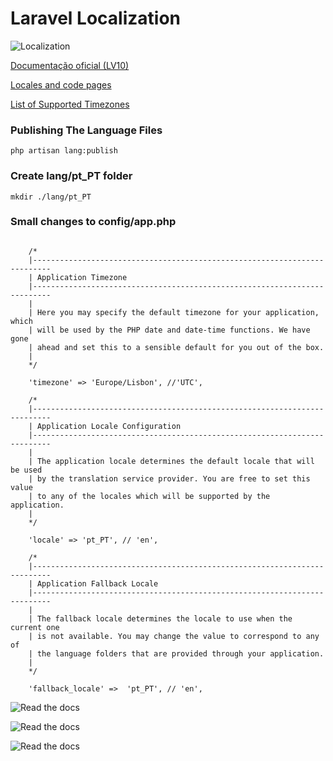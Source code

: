 # Laravel Localization

![Localization](https://img-9gag-fun.9cache.com/photo/aKE15w1_460s.jpg)

[Documentação oficial (LV10)](https://laravel.com/docs/10.x/localization)

[Locales and code pages](https://www.ibm.com/docs/en/radfws/9.7?topic=overview-locales-code-pages-supported)

[List of Supported Timezones](https://www.php.net/manual/en/timezones.php)

### Publishing The Language Files
```
php artisan lang:publish
```


### Create lang/pt_PT folder
```
mkdir ./lang/pt_PT
```


### Small changes to config/app.php
```

    /*
    |--------------------------------------------------------------------------
    | Application Timezone
    |--------------------------------------------------------------------------
    |
    | Here you may specify the default timezone for your application, which
    | will be used by the PHP date and date-time functions. We have gone
    | ahead and set this to a sensible default for you out of the box.
    |
    */

    'timezone' => 'Europe/Lisbon', //'UTC',

    /*
    |--------------------------------------------------------------------------
    | Application Locale Configuration
    |--------------------------------------------------------------------------
    |
    | The application locale determines the default locale that will be used
    | by the translation service provider. You are free to set this value
    | to any of the locales which will be supported by the application.
    |
    */

    'locale' => 'pt_PT', // 'en',

    /*
    |--------------------------------------------------------------------------
    | Application Fallback Locale
    |--------------------------------------------------------------------------
    |
    | The fallback locale determines the locale to use when the current one
    | is not available. You may change the value to correspond to any of
    | the language folders that are provided through your application.
    |
    */

    'fallback_locale' =>  'pt_PT', // 'en',

```


![Read the docs](https://img.devrant.com/devrant/rant/r_1096632_Zk451.jpg)


![Read the docs](https://img.ifunny.co/images/40e231355904175506984ead1a78f6601963ce39262b68fd596d6f4b59a36b80_1.webp)


![Read the docs](https://pbs.twimg.com/media/FEAJJSnXEAEBpWd?format=png&name=small)

